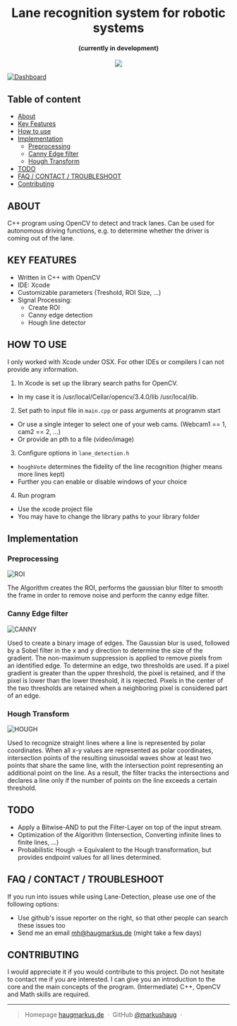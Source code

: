 <h1 align="center">
  Lane recognition system for robotic systems 
  <br>
</h1>

<h4 align="center">(currently in development)</h4>

<p align="center">
  <a href="https://www.codacy.com/app/markushaug/Lane-Detection?utm_source=github.com&amp;utm_medium=referral&amp;utm_content=markushaug/Lane-Detection&amp;utm_campaign=Badge_Grade"><img src="https://api.codacy.com/project/badge/Grade/804fd98a625b43869f597ea77ff0e37d"/></a>
 
</p>

[![Dashboard](https://imgur.com/6j3lfu0.png)](https://github.com/markushaug/Lane-Detection)

## Table of content

- [About](#about)
- [Key Features](#key-features)
- [How to use](#how-to-use)
- [Implementation](#implementation)
    - [Preprocessing](#preprocessing)
    - [Canny Edge filter](#canny-edge-filter)
    - [Hough Transform](#hough-transform)
- [TODO](#todo)
- [FAQ / CONTACT / TROUBLESHOOT](#faq--contact--troubleshoot)
- [Contributing](#contributing)


## ABOUT

C++ program using OpenCV to detect and track lanes. Can be used for autonomous driving functions, e.g. to determine whether the driver is coming out of the lane.

## KEY FEATURES

* Written in C++ with OpenCV
* IDE: Xcode
* Customizable parameters (Treshold, ROI Size, ...)
* Signal Processing:
  * Create ROI
  * Canny edge detection
  * Hough line detector

## HOW TO USE
I only worked with Xcode under OSX. For other IDEs or compilers I can not provide any information.

1. In Xcode is set up the library search paths for OpenCV. 
 - In my case it is /usr/local/Cellar/opencv/3.4.0/lib /usr/local/lib.
2. Set path to input file in `main.cpp` or pass arguments at programm start
 - Or use a single integer to select one of your web cams. (Webcam1 == 1, cam2 == 2, ...)
 - Or provide an pth to a file (video/image)
3. Configure options in `lane_detection.h`
 - `houghVote` determines the fidelity of the line recognition (higher means more lines kept)
 -  Further you can enable or disable windows of your choice
4. Run program
 - Use the xcode project file
 - You may have to change the library paths to your library folder

## Implementation

### Preprocessing
![ROI](https://imgur.com/oEP591n.png "ROI")

The Algorithm creates the ROI, performs the gaussian blur filter to smooth the frame in order to remove noise and perform the canny edge filter.

### Canny Edge filter
![CANNY](https://imgur.com/TMQ7wIk.png "Edge Detection")

Used to create a binary image of edges. The Gaussian blur is used, followed by a Sobel filter in the x and y direction to determine the size of the gradient. The non-maximum suppression is applied to remove pixels from an identified edge. To determine an edge, two thresholds are used. If a pixel gradient is greater than the upper threshold, the pixel is retained, and if the pixel is lower than the lower threshold, it is rejected. Pixels in the center of the two thresholds are retained when a neighboring pixel is considered part of an edge.

### Hough Transform
![HOUGH](https://imgur.com/6j3lfu0.png "Hough Transform")

Used to recognize straight lines where a line is represented by polar coordinates. When all x-y values are represented as polar coordinates, intersection points of the resulting sinusoidal waves show at least two points that share the same line, with the intersection point representing an additional point on the line. As a result, the filter tracks the intersections and declares a line only if the number of points on the line exceeds a certain threshold.

## TODO
- Apply a Bitwise-AND to put the Filter-Layer on top of the input stream.
- Optimization of the Algorithm (Intersection, Converting infinite lines to finite lines, ...)
- Probabilistic Hough
  -> Equivalent to the Hough transformation, but provides endpoint values for all lines determined.

## FAQ / CONTACT / TROUBLESHOOT
If you run into issues while using Lane-Detection, please use one of the following options:

- Use github's issue reporter on the right, so that other people can search these issues too
- Send me an email <a href="mailto:mh@haugmarkus.de">mh@haugmarkus.de</a> (might take a few days)

## CONTRIBUTING
I would appreciate it if you would contribute to this project.
Do not hesitate to contact me if you are interested. I can give you an introduction to the core and the main concepts of the program. (Intermediate) C++, OpenCV and Math skills are required.

---

> Homepage [haugmarkus.de](https://www.haugmarkus.de) &nbsp;&middot;&nbsp;
> GitHub [@markushaug](https://github.com/markushaug) &nbsp;&middot;&nbsp;

